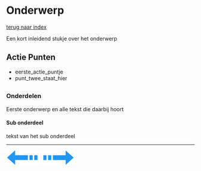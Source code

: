 # Onderwerp
[terug naar index](/Index.md#graphics)  

Een kort inleidend stukje over het onderwerp

## Actie Punten
* eerste_actie_puntje
* punt_twee_staat_hier
##  

### Onderdelen 

Eerste onderwerp en alle tekst die daarbij hoort

#### Sub onderdeel

tekst van het sub onderdeel


---
[![Last Page](/Afbeeldingen/Arrow_back_small.png)](/Graphics/ShadersPostProcessing.md) [![Next Page](/Afbeeldingen/Arrow_next_small.png)](/Graphics/Polycount.md)